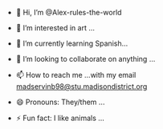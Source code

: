 - 👋 Hi, I’m @Alex-rules-the-world
- 👀 I’m interested in art ...
- 🌱 I’m currently learning Spanish...
- 💞️ I’m looking to collaborate on anything ...
- 📫 How to reach me ...with my email madservinb98@stu.madisondistrict.org

- 😄 Pronouns: They/them ...
- ⚡ Fun fact: I like animals ...

<!---
Alex-rules-the-world/Alex-rules-the-world is a ✨ special ✨ repository because its `README.md` (this file) appears on your GitHub profile.
You can click the Preview link to take a look at your changes.
--->
